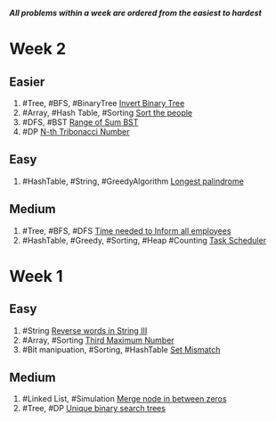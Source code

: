 ***All problems within a week are ordered from the easiest to hardest***

# Week 2

## Easier

1. #Tree, #BFS, #BinaryTree [Invert Binary Tree](https://leetcode.com/problems/invert-binary-tree/)
1. #Array, #Hash Table, #Sorting [Sort the people](https://leetcode.com/problems/sort-the-people/)
1. #DFS, #BST [Range of Sum BST](https://leetcode.com/problems/range-sum-of-bst/description/)
1. #DP [N-th Tribonacci Number](https://leetcode.com/problems/n-th-tribonacci-number/description/)

## Easy

1. #HashTable, #String, #GreedyAlgorithm [Longest palindrome](https://leetcode.com/problems/longest-palindrome/description/)

## Medium

1. #Tree, #BFS, #DFS [Time needed to Inform all employees](https://leetcode.com/problems/time-needed-to-inform-all-employees/)
1. #HashTable, #Greedy, #Sorting, #Heap #Counting [Task Scheduler](https://leetcode.com/problems/task-scheduler/description/)

# Week 1

## Easy

1. #String [Reverse words in String III](https://leetcode.com/problems/reverse-words-in-a-string-iii/)
1. #Array, #Sorting [Third Maximum Number](https://leetcode.com/problems/third-maximum-number/)
1. #Bit manipuation, #Sorting, #HashTable [Set Mismatch](https://leetcode.com/problems/set-mismatch/)

## Medium

1. #Linked List, #Simulation [Merge node in between zeros](https://leetcode.com/problems/merge-nodes-in-between-zeros/)
1. #Tree, #DP [Unique binary search trees](https://leetcode.com/problems/unique-binary-search-trees/description/)